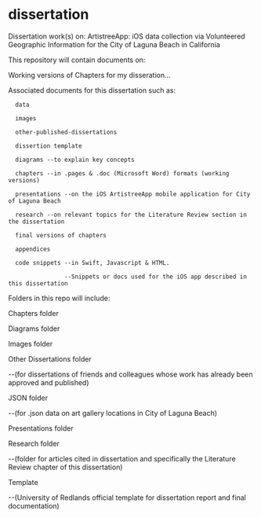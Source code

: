 # dissertation

Dissertation work(s) on: 
ArtistreeApp: iOS data collection via Volunteered Geographic Information for the City of Laguna Beach in California

This repository will contain documents on:

  Working versions of Chapters for my disseration...
  
  Associated documents for this dissertation such as:
  
      data
      
      images
      
      other-published-dissertations
      
      dissertion template
      
      diagrams --to explain key concepts
      
      chapters --in .pages & .doc (Microsoft Word) formats (working versions)
      
      presentations --on the iOS ArtistreeApp mobile application for City of Laguna Beach
      
      research --on relevant topics for the Literature Review section in the dissertation
      
      final versions of chapters
      
      appendices 
      
      code snippets --in Swift, Javascript & HTML.
      
                    --Snippets or docs used for the iOS app described in this dissertation 





Folders in this repo will include:

Chapters folder

Diagrams folder

Images folder

Other Dissertations folder 

  --(for dissertations of friends and colleagues whose work has already been approved and published)
  
JSON folder

  --(for .json data on art gallery locations in City of Laguna Beach)
  
Presentations folder

Research folder

  --(folder for articles cited in dissertation and specifically the Literature Review chapter of this dissertation)
  
Template
  
  --(University of Redlands official template for dissertation report and final documentation)
  
  
